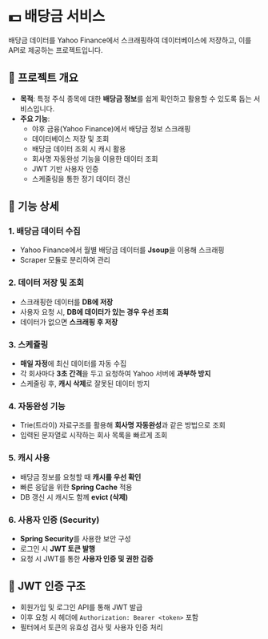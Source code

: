 # 💵 배당금 서비스


배당금 데이터를 Yahoo Finance에서 스크래핑하여 데이터베이스에 저장하고, 이를 API로 제공하는 프로젝트입니다.

## 📌 프로젝트 개요

- **목적**: 특정 주식 종목에 대한 **배당금 정보**를 쉽게 확인하고 활용할 수 있도록 돕는 서비스입니다.
- **주요 기능**:
    - 야후 금융(Yahoo Finance)에서 배당금 정보 스크래핑
    - 데이터베이스 저장 및 조회
    - 배당금 데이터 조회 시 캐시 활용
    - 회사명 자동완성 기능을 이용한 데이터 조회
    - JWT 기반 사용자 인증
    - 스케줄링을 통한 정기 데이터 갱신

## 🧩 기능 상세

### 1. 배당금 데이터 수집
- Yahoo Finance에서 월별 배당금 데이터를 **Jsoup**을 이용해 스크래핑
- Scraper 모듈로 분리하여 관리

### 2. 데이터 저장 및 조회
- 스크래핑한 데이터를 **DB에 저장**
- 사용자 요청 시, **DB에 데이터가 있는 경우 우선 조회**
- 데이터가 없으면 **스크래핑 후 저장**

### 3. 스케쥴링
- **매일 자정**에 최신 데이터를 자동 수집
- 각 회사마다 **3초 간격**을 두고 요청하여 Yahoo 서버에 **과부하 방지**
- 스케줄링 후, **캐시 삭제**로 잘못된 데이터 방지

### 4. 자동완성 기능
- Trie(트라이) 자료구조를 활용해 **회사명 자동완성**과 같은 방법으로 조회
- 입력된 문자열로 시작하는 회사 목록을 빠르게 조회

### 5. 캐시 사용
- 배당금 정보를 요청할 때 **캐시를 우선 확인**
- 빠른 응답을 위한 **Spring Cache** 적용
- DB 갱신 시 캐시도 함께 **evict (삭제)**

### 6. 사용자 인증 (Security)
- **Spring Security**를 사용한 보안 구성
- 로그인 시 **JWT 토큰 발행**
- 요청 시 JWT를 통한 **사용자 인증 및 권한 검증**



## 🔐 JWT 인증 구조

- 회원가입 및 로그인 API를 통해 JWT 발급
- 이후 요청 시 헤더에 `Authorization: Bearer <token>` 포함
- 필터에서 토큰의 유효성 검사 및 사용자 인증 처리